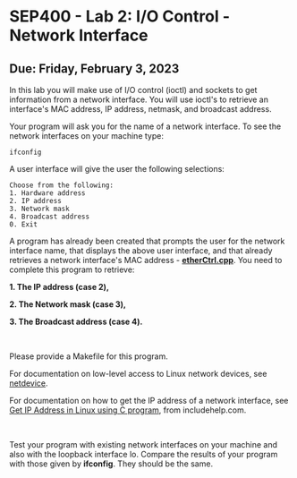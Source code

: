 # SEP400 - Lab 2: I/O Control - Network Interface

## Due: Friday, February 3, 2023

In this lab you will make use of I/O control (ioctl) and sockets to get information from a network interface. You will use ioctl's to retrieve an interface's MAC address, IP address, netmask, and broadcast address.

Your program will ask you for the name of a network interface. To see the network interfaces on your machine type:

    ifconfig

A user interface will give the user the following selections:

    Choose from the following:
    1. Hardware address
    2. IP address
    3. Network mask
    4. Broadcast address
    0. Exit

A program has already been created that prompts the user for the network interface name, that displays the above user interface, and that already retrieves a network interface's MAC address - [**etherCtrl.cpp**](etherCtrl.cpp). You need to complete this program to retrieve:

**1. The IP address (case 2),**

**2. The Network mask (case 3),**

**3. The Broadcast address (case 4).**

<br/>

Please provide a Makefile for this program.

For documentation on low-level access to Linux network devices, see [netdevice](https://man7.org/linux/man-pages/man7/netdevice.7.html).

For documentation on how to get the IP address of a network interface, see [Get IP Address in Linux using C program](https://www.includehelp.com/c-programs/get-ip-address-in-linux.aspx), from includehelp.com.

<br/>

Test your program with existing network interfaces on your machine and also with the loopback interface lo. Compare the results of your program with those given by **ifconfig**. They should be the same.
